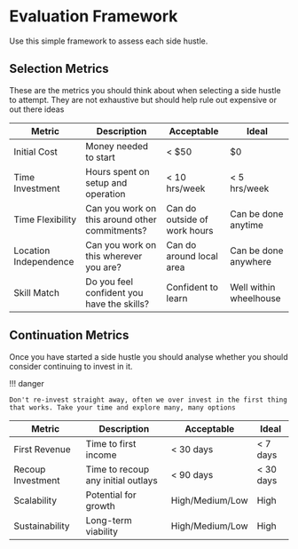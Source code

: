 # Evaluation Framework

Use this simple framework to assess each side hustle.

## Selection Metrics

These are the metrics you should think about when selecting a side hustle to attempt. They are not exhaustive but should help rule out expensive or out there ideas

| Metric                | Description                                    | Acceptable                   | Ideal                  |
| --------------------- | ---------------------------------------------- | ---------------------------- | ---------------------- |
| Initial Cost          | Money needed to start                          | < $50                        | $0                     |
| Time Investment       | Hours spent on setup and operation             | < 10 hrs/week                | < 5 hrs/week           |
| Time Flexibility      | Can you work on this around other commitments? | Can do outside of work hours | Can be done anytime    |
| Location Independence | Can you work on this wherever you are?         | Can do around local area     | Can be done anywhere   |
| Skill Match           | Do you feel confident you have the skills?     | Confident to learn           | Well within wheelhouse |

## Continuation Metrics

Once you have started a side hustle you should analyse whether you should consider continuing to invest in it.

!!! danger

    Don't re-invest straight away, often we over invest in the first thing that works. Take your time and explore many, many options

| Metric            | Description                        | Acceptable      | Ideal     |
| ----------------- | ---------------------------------- | --------------- | --------- |
| First Revenue     | Time to first income               | < 30 days       | < 7 days  |
| Recoup Investment | Time to recoup any initial outlays | < 90 days       | < 30 days |
| Scalability       | Potential for growth               | High/Medium/Low | High      |
| Sustainability    | Long-term viability                | High/Medium/Low | High      |
